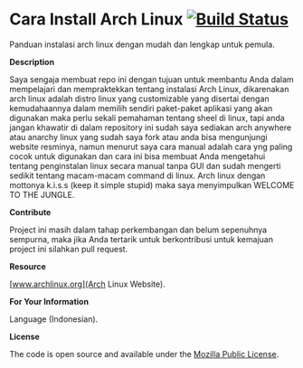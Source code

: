 # Cara Install Arch Linux [![Build Status](https://camo.githubusercontent.com/f744ca9430339a123815b998fbf56e78a0582361/68747470733a2f2f7472617669732d63692e6f72672f626974636f696e2d636f72652f626974636f696e636f72652e6f72672e737667)](http://carainstallarchlinux.github.io)
Panduan instalasi arch linux dengan mudah dan lengkap untuk pemula.

**Description**

Saya sengaja membuat repo ini dengan tujuan untuk membantu Anda dalam mempelajari dan mempraktekkan tentang instalasi Arch Linux, dikarenakan arch linux adalah distro linux yang customizable yang disertai dengan kemudahaannya dalam memilih sendiri paket-paket aplikasi yang akan digunakan maka perlu sekali pemahaman tentang sheel di linux, tapi anda jangan khawatir di dalam repository ini sudah saya sediakan arch anywhere atau anarchy linux yang sudah saya fork atau anda bisa mengunjungi website resminya, namun menurut saya cara manual adalah cara yng paling cocok untuk digunakan dan cara ini bisa membuat Anda mengetahui tentang penginstalan linux secara manual tanpa GUI dan sudah mengerti sedikit tentang macam-macam command di linux. Arch linux dengan mottonya k.i.s.s (keep it simple stupid) maka saya menyimpulkan WELCOME TO THE JUNGLE.

**Contribute**

Project ini masih dalam tahap perkembangan dan belum sepenuhnya sempurna, maka jika Anda tertarik untuk berkontribusi untuk kemajuan project ini silahkan pull request.

**Resource**

 [www.archlinux.org](Arch Linux Website).

**For Your Information**

Language (Indonesian).

**License**

The code is open source and available under the [Mozilla Public License](LICENSE.md).
